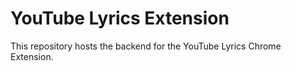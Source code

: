 # YouTube Lyrics Extension
This repository hosts the backend for the YouTube Lyrics Chrome Extension.
